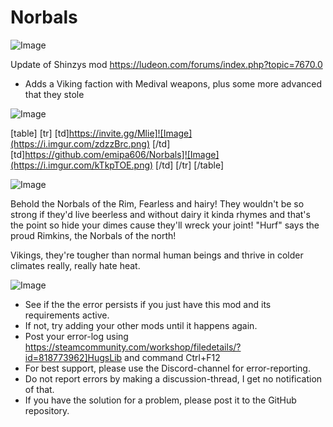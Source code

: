 # Norbals

![Image](https://i.imgur.com/WAEzk68.png)

Update of Shinzys mod
https://ludeon.com/forums/index.php?topic=7670.0

- Adds a Viking faction with Medival weapons, plus some more advanced that they stole

![Image](https://i.imgur.com/7Gzt3Rg.png)


[table]
	[tr]
		[td]https://invite.gg/Mlie]![Image](https://i.imgur.com/zdzzBrc.png)
[/td]
		[td]https://github.com/emipa606/Norbals]![Image](https://i.imgur.com/kTkpTOE.png)
[/td]
	[/tr]
[/table]
	
![Image](https://i.imgur.com/NOW7jU1.png)


Behold the Norbals of the Rim, Fearless and hairy! They wouldn&apos;t be so strong if they&apos;d live beerless and without dairy
it kinda rhymes and that&apos;s the point so hide your dimes cause they&apos;ll wreck your joint! &quot;Hurf&quot; says the proud Rimkins, the Norbals of the north!

Vikings, they&apos;re tougher than normal human beings and thrive in colder climates
really, really hate heat.


![Image](https://i.imgur.com/Rs6T6cr.png)



-  See if the the error persists if you just have this mod and its requirements active.
-  If not, try adding your other mods until it happens again.
-  Post your error-log using https://steamcommunity.com/workshop/filedetails/?id=818773962]HugsLib and command Ctrl+F12
-  For best support, please use the Discord-channel for error-reporting.
-  Do not report errors by making a discussion-thread, I get no notification of that.
-  If you have the solution for a problem, please post it to the GitHub repository.



